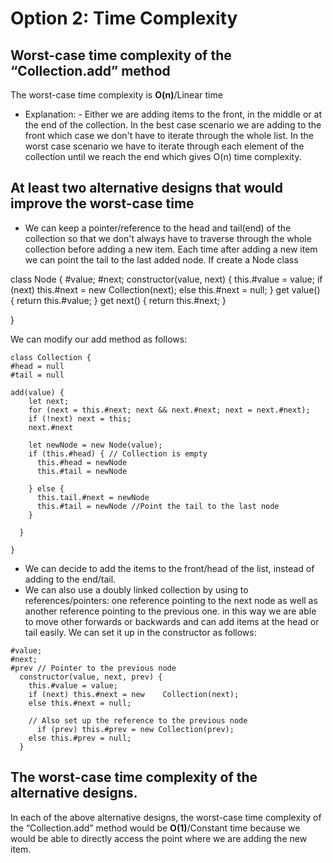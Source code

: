 # Option 2: Time Complexity

## Worst-case time complexity of the “Collection.add” method
The worst-case time complexity is **O(n)**/Linear time
  * Explanation: - Either we are adding items to the front, in the middle or at the end of the collection. In the best case scenario we are adding to the front which case we don't have to iterate through the whole list. In the worst case scenario we have to iterate through each element of the collection until we reach the end which gives O(n) time complexity.  

## At least two alternative designs that would improve the worst-case time

*  We can keep a pointer/reference to the head and tail(end) of the collection so that we don't always have to traverse through the whole collection before adding a new item. Each time after adding a new item we can point the tail to the last added node. If create a Node class

 class Node {
  #value;
  #next;
  constructor(value, next) {
    this.#value = value;
    if (next) this.#next = new Collection(next);
    else this.#next = null;
  }
  get value() {
    return this.#value;
  }
  get next() {
    return this.#next;
  }

 }

We can modify our add method as follows:

```
class Collection {
#head = null
#tail = null

add(value) {
    let next;
    for (next = this.#next; next && next.#next; next = next.#next);
    if (!next) next = this;
    next.#next
    
    let newNode = new Node(value); 
    if (this.#head) { // Collection is empty
      this.#head = newNode
      this.#tail = newNode

    } else {
      this.tail.#next = newNode
      this.#tail = newNode //Point the tail to the last node
    }
    
  }

}
```
* We can decide to add the items to the front/head of the list, instead of adding to the end/tail.
* We can also use a doubly linked collection by using to references/pointers:
one reference pointing to the next node as well as another reference pointing to the previous one. in this way we are able to move other forwards or backwards and can add items at the head or tail easily. We can set it up in the constructor as follows:

```
#value;
#next;
#prev // Pointer to the previous node
  constructor(value, next, prev) {
    this.#value = value;
    if (next) this.#next = new    Collection(next);
    else this.#next = null;

    // Also set up the reference to the previous node
      if (prev) this.#prev = new Collection(prev);
    else this.#prev = null;
  }
  ```



## The worst-case time complexity of the alternative designs.
In each of the above alternative designs, the worst-case time complexity of the “Collection.add” method would be **O(1)**/Constant time because we would be able to directly access the point where we are adding the new item.
